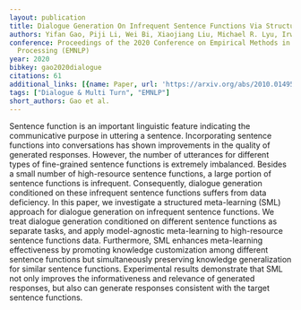 ```yaml
---
layout: publication
title: Dialogue Generation On Infrequent Sentence Functions Via Structured Meta-learning
authors: Yifan Gao, Piji Li, Wei Bi, Xiaojiang Liu, Michael R. Lyu, Irwin King
conference: Proceedings of the 2020 Conference on Empirical Methods in Natural Language
  Processing (EMNLP)
year: 2020
bibkey: gao2020dialogue
citations: 61
additional_links: [{name: Paper, url: 'https://arxiv.org/abs/2010.01495'}]
tags: ["Dialogue & Multi Turn", "EMNLP"]
short_authors: Gao et al.
---
```

Sentence function is an important linguistic feature indicating the
communicative purpose in uttering a sentence. Incorporating sentence functions
into conversations has shown improvements in the quality of generated
responses. However, the number of utterances for different types of
fine-grained sentence functions is extremely imbalanced. Besides a small number
of high-resource sentence functions, a large portion of sentence functions is
infrequent. Consequently, dialogue generation conditioned on these infrequent
sentence functions suffers from data deficiency. In this paper, we investigate
a structured meta-learning (SML) approach for dialogue generation on infrequent
sentence functions. We treat dialogue generation conditioned on different
sentence functions as separate tasks, and apply model-agnostic meta-learning to
high-resource sentence functions data. Furthermore, SML enhances meta-learning
effectiveness by promoting knowledge customization among different sentence
functions but simultaneously preserving knowledge generalization for similar
sentence functions. Experimental results demonstrate that SML not only improves
the informativeness and relevance of generated responses, but also can generate
responses consistent with the target sentence functions.